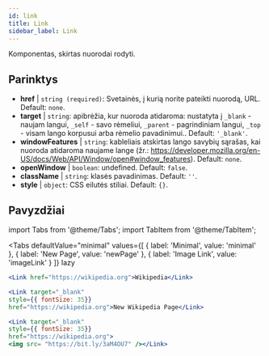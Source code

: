 ```yaml
---
id: link
title: Link
sidebar_label: Link
---
```


Komponentas, skirtas nuorodai rodyti.

## Parinktys

* __href__ | `string (required)`: Svetainės, į kurią norite pateikti nuorodą, URL. Default: `none`.
* __target__ | `string`: apibrėžia, kur nuoroda atidaroma: nustatyta į `_blank` - naujam langui, `_self` - savo rėmeliui, `_parent` - pagrindiniam langui, `_top` - visam lango korpusui arba rėmelio pavadinimui.. Default: `'_blank'`.
* __windowFeatures__ | `string`: kableliais atskirtas lango savybių sąrašas, kai nuoroda atidaroma naujame lange (žr.: https://developer.mozilla.org/en-US/docs/Web/API/Window/open#window_features). Default: `none`.
* __openWindow__ | `boolean`: undefined. Default: `false`.
* __className__ | `string`: klasės pavadinimas. Default: `''`.
* __style__ | `object`: CSS eilutės stiliai. Default: `{}`.


## Pavyzdžiai

import Tabs from '@theme/Tabs';
import TabItem from '@theme/TabItem';

<Tabs
    defaultValue="minimal"
    values={[
        { label: 'Minimal', value: 'minimal' },
        { label: 'New Page', value: 'newPage' },
        { label: 'Image Link', value: 'imageLink' }
    ]}
    lazy
>
<TabItem value="minimal">

```jsx live
<Link href="https://wikipedia.org">Wikipedia</Link>
```

</TabItem>

<TabItem value="newPage">

```jsx live
<Link target="_blank" 
style={{ fontSize: 35}}
href="https://wikipedia.org">New Wikipedia Page</Link>
```
</TabItem>

<TabItem value="imageLink">

```jsx live
<Link target="_blank" 
style={{ fontSize: 35}}
href="https://wikipedia.org">
<img src= "https://bit.ly/3aM4OU7" /></Link>
```

</TabItem>

</Tabs>
